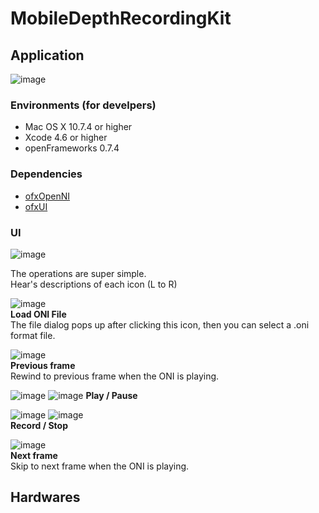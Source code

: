 # MobileDepthRecordingKit

## Application

![image](https://raw.github.com/CircuitLab/Recorder/master/lib/images/cap-01.png)

### Environments (for develpers)

- Mac OS X 10.7.4 or higher
- Xcode 4.6 or higher
- openFrameworks 0.7.4 

### Dependencies

- [ofxOpenNI](https://github.com/gameoverhack/ofxOpenNI)
- [ofxUI](https://github.com/rezaali/ofxUI)

### UI

![image](https://raw.github.com/CircuitLab/Recorder/master/lib/images/cap-02.png)

The operations are super simple.  
Hear's descriptions of each icon (L to R)

![image](https://raw.github.com/CircuitLab/Recorder/master/lib/images/file@2x.png)  
__Load ONI File__  
The file dialog pops up after clicking this icon, then you can select a .oni format file.  

![image](https://raw.github.com/CircuitLab/Recorder/master/lib/images/rewind@2x.png)  
__Previous frame__  
Rewind to previous frame when the ONI is playing.

![image](https://raw.github.com/CircuitLab/Recorder/master/lib/images/play@2x.png)
![image](https://raw.github.com/CircuitLab/Recorder/master/lib/images/pause@2x.png)
__Play / Pause__  

![image](https://raw.github.com/CircuitLab/Recorder/master/lib/images/record@2x.png)
![image](https://raw.github.com/CircuitLab/Recorder/master/lib/images/stop@2x.png)  
__Record / Stop__  

![image](https://raw.github.com/CircuitLab/Recorder/master/lib/images/forward@2x.png)  
__Next frame__  
Skip to next frame when the ONI is playing.



## Hardwares